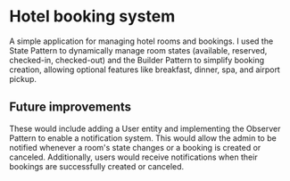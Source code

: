 # Hotel booking system 
A simple application for managing hotel rooms and bookings.
I used the State Pattern to dynamically manage room states (available, reserved, checked-in, checked-out) and the Builder Pattern to simplify booking creation, allowing optional features like breakfast, dinner, spa, and airport pickup.

## Future improvements
These would include adding a User entity and implementing the Observer Pattern to enable a notification system. This would allow the admin to be notified whenever a room's state changes or a booking is created or canceled. Additionally, users would receive notifications when their bookings are successfully created or canceled.
